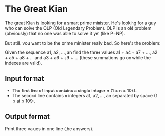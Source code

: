 # The Great Kian

The great Kian is looking for a smart prime minister. He's looking for a guy who can solve the OLP (Old Legendary Problem). OLP is an old problem (obviously) that no one was able to solve it yet (like P=NP).

But still, you want to be the prime minister really bad. So here's the problem:

Given the sequence a1, a2, ..., an find the three values a1 + a4 + a7 + ..., a2 + a5 + a8 + ... and a3 + a6 + a9 + ... (these summations go on while the indexes are valid).

## Input format

- The first line of input contains a single integer n (1 ≤ n ≤ 105).
- The second line contains n integers a1, a2, ..., an separated by space (1 ≤ ai ≤ 109).

## Output format

Print three values in one line (the answers).
